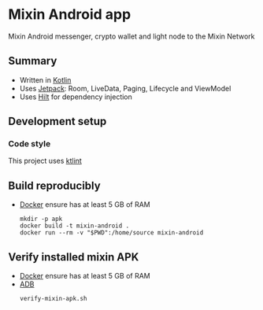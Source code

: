 # Mixin Android app
Mixin Android messenger, crypto wallet and light node to the Mixin Network


## Summary

 * Written in [Kotlin](https://kotlinlang.org/)
 * Uses [Jetpack](https://developer.android.com/jetpack): Room, LiveData, Paging, Lifecycle and ViewModel
 * Uses [Hilt](https://developer.android.com/jetpack/androidx/releases/hilt) for dependency injection

 ## Development setup

 ### Code style

This project uses [ktlint](https://github.com/pinterest/ktlint)

## Build reproducibly

* [Docker](https://www.docker.com/) ensure has at least 5 GB of RAM
    ```shell
    mkdir -p apk
    docker build -t mixin-android .
    docker run --rm -v "$PWD":/home/source mixin-android
    ```

## Verify installed mixin APK

* [Docker](https://www.docker.com/) ensure has at least 5 GB of RAM
* [ADB](https://developer.android.com/studio/releases/platform-tools)
    ```shell
    verify-mixin-apk.sh
    ```